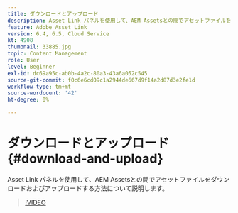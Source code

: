 ```yaml
---
title: ダウンロードとアップロード
description: Asset Link パネルを使用して、AEM Assetsとの間でアセットファイルをダウンロードおよびアップロードする方法について説明します。
feature: Adobe Asset Link
version: 6.4, 6.5, Cloud Service
kt: 4908
thumbnail: 33885.jpg
topic: Content Management
role: User
level: Beginner
exl-id: dc69a95c-ab0b-4a2c-80a3-43a6a052c545
source-git-commit: f0c6e6cd09c1a2944de667d9f14a2d87d3e2fe1d
workflow-type: tm+mt
source-wordcount: '42'
ht-degree: 0%

---
```


# ダウンロードとアップロード {#download-and-upload}

Asset Link パネルを使用して、AEM Assetsとの間でアセットファイルをダウンロードおよびアップロードする方法について説明します。

>[!VIDEO](https://video.tv.adobe.com/v/33885/?quality=12)
